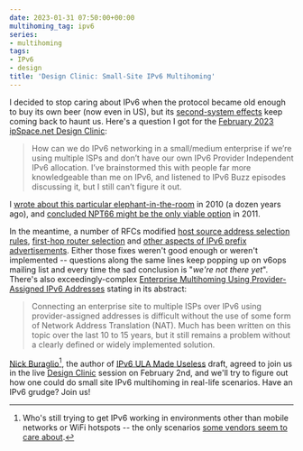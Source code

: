 ```yaml
---
date: 2023-01-31 07:50:00+00:00
multihoming_tag: ipv6
series:
- multihoming
tags:
- IPv6
- design
title: 'Design Clinic: Small-Site IPv6 Multihoming'
---
```

I decided to stop caring about IPv6 when the protocol became old enough to buy its own beer (now even in US), but its [second-system effects](https://en.wikipedia.org/wiki/Second-system_effect) keep coming back to haunt us. Here's a question I got for the [February 2023 ipSpace.net Design Clinic](https://designclinic.ipspace.net/):

> How can we do IPv6 networking in a small/medium enterprise if we’re using multiple ISPs and don’t have our own IPv6 Provider Independent IPv6 allocation. I’ve brainstormed this with people far more knowledgeable than me on IPv6, and listened to IPv6 Buzz episodes discussing it, but I still can’t figure it out.
<!--more-->
I [wrote about this particular elephant-in-the-room](/2010/12/small-site-multihoming-in-ipv6-mission/) in 2010 (a dozen years ago), and [concluded NPT66 might be the only viable option](/2011/12/we-just-might-need-nat66/) in 2011.

In the meantime, a number of RFCs modified [host source address selection rules](https://www.rfc-editor.org/rfc/rfc6724.html), [first-hop router selection](https://www.rfc-editor.org/rfc/rfc8028.html#section-3) and [other aspects of IPv6 prefix advertisements](https://www.rfc-editor.org/rfc/rfc9096). Either those fixes weren't good enough or weren't implemented --  questions along the same lines keep popping up on v6ops mailing list and every time the sad conclusion is "_we're not there yet_". There's also exceedingly-complex [Enterprise Multihoming Using Provider-Assigned IPv6 Addresses](https://www.rfc-editor.org/rfc/rfc8678.html) stating in its abstract:

> Connecting an enterprise site to multiple ISPs over IPv6 using provider-assigned addresses is difficult without the use of some form of Network Address Translation (NAT). Much has been written on this topic over the last 10 to 15 years, but it still remains a problem without a clearly defined or widely implemented solution.

[Nick Buraglio](https://www.ipspace.net/Expert:Nick_Buraglio)[^NB], the author of [IPv6 ULA Made Useless](/2022/05/ipv6-ula-made-useless/) draft, agreed to join us in the live [Design Clinic](https://www.ipspace.net/IpSpace.net_Design_Clinic) session on February 2nd, and we'll try to figure out how one could do small site IPv6 multihoming in real-life scenarios. Have an IPv6 grudge? Join us!

[^NB]: Who's still trying to get IPv6 working in environments other than mobile networks or WiFi hotspots -- the only scenarios [some vendors seem to care about](/2021/10/dhcpv6-matters/).